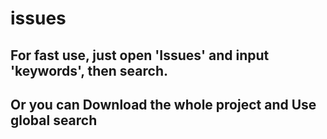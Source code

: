 # issues
## For fast use, just open 'Issues' and input 'keywords', then search.
## Or you can Download the whole project and  Use global search
